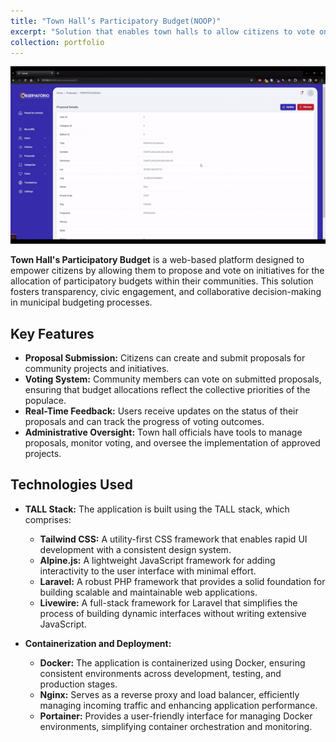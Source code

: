 ```yaml
---
title: "Town Hall’s Participatory Budget(NOOP)"
excerpt: "Solution that enables town halls to allow citizens to vote on and create proposals<br/>"
collection: portfolio
---
```

<img src='/images/BackendOP.gif'>

**Town Hall's Participatory Budget** is a web-based platform designed to empower citizens by allowing them to propose and vote on initiatives for the allocation of participatory budgets within their communities. This solution fosters transparency, civic engagement, and collaborative decision-making in municipal budgeting processes.

## Key Features

- **Proposal Submission:** Citizens can create and submit proposals for community projects and initiatives.
- **Voting System:** Community members can vote on submitted proposals, ensuring that budget allocations reflect the collective priorities of the populace.
- **Real-Time Feedback:** Users receive updates on the status of their proposals and can track the progress of voting outcomes.
- **Administrative Oversight:** Town hall officials have tools to manage proposals, monitor voting, and oversee the implementation of approved projects.

## Technologies Used

- **TALL Stack:** The application is built using the TALL stack, which comprises:
  - **Tailwind CSS:** A utility-first CSS framework that enables rapid UI development with a consistent design system.
  - **Alpine.js:** A lightweight JavaScript framework for adding interactivity to the user interface with minimal effort.
  - **Laravel:** A robust PHP framework that provides a solid foundation for building scalable and maintainable web applications.
  - **Livewire:** A full-stack framework for Laravel that simplifies the process of building dynamic interfaces without writing extensive JavaScript.

- **Containerization and Deployment:**
  - **Docker:** The application is containerized using Docker, ensuring consistent environments across development, testing, and production stages.
  - **Nginx:** Serves as a reverse proxy and load balancer, efficiently managing incoming traffic and enhancing application performance.
  - **Portainer:** Provides a user-friendly interface for managing Docker environments, simplifying container orchestration and monitoring.
